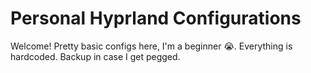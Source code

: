 # Personal Hyprland Configurations

Welcome! 
Pretty basic configs here, I'm a beginner 😭. 
Everything is hardcoded.
Backup in case I get pegged.
